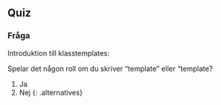 ## Quiz

### Fråga 

Introduktion till klasstemplates:

Spelar det någon roll om du skriver “template<typename T>” eller “template<class T>?

1.	Ja
2.	Nej
{: .alternatives}